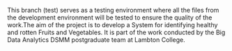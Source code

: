 This branch (test) serves as a testing environment where all the files from the development environment will be tested to ensure the quality of the work.The aim of the project is to develop a System for identifying healthy and rotten Fruits and Vegetables. It is part of the work conducted by the Big Data Analytics DSMM postgraduate team at Lambton College.
